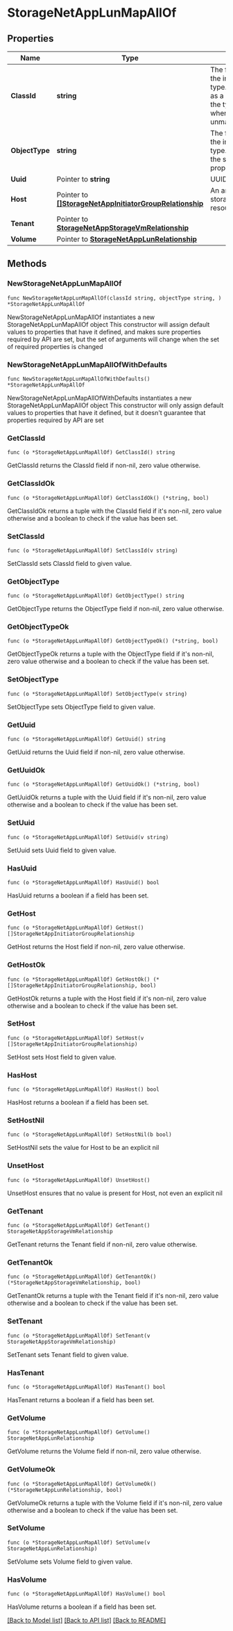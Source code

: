 # StorageNetAppLunMapAllOf

## Properties

Name | Type | Description | Notes
------------ | ------------- | ------------- | -------------
**ClassId** | **string** | The fully-qualified name of the instantiated, concrete type. This property is used as a discriminator to identify the type of the payload when marshaling and unmarshaling data. | [default to "storage.NetAppLunMap"]
**ObjectType** | **string** | The fully-qualified name of the instantiated, concrete type. The value should be the same as the &#39;ClassId&#39; property. | [default to "storage.NetAppLunMap"]
**Uuid** | Pointer to **string** | UUID of the LUN. | [optional] [readonly] 
**Host** | Pointer to [**[]StorageNetAppInitiatorGroupRelationship**](StorageNetAppInitiatorGroupRelationship.md) | An array of relationships to storageNetAppInitiatorGroup resources. | [optional] [readonly] 
**Tenant** | Pointer to [**StorageNetAppStorageVmRelationship**](storage.NetAppStorageVm.Relationship.md) |  | [optional] 
**Volume** | Pointer to [**StorageNetAppLunRelationship**](storage.NetAppLun.Relationship.md) |  | [optional] 

## Methods

### NewStorageNetAppLunMapAllOf

`func NewStorageNetAppLunMapAllOf(classId string, objectType string, ) *StorageNetAppLunMapAllOf`

NewStorageNetAppLunMapAllOf instantiates a new StorageNetAppLunMapAllOf object
This constructor will assign default values to properties that have it defined,
and makes sure properties required by API are set, but the set of arguments
will change when the set of required properties is changed

### NewStorageNetAppLunMapAllOfWithDefaults

`func NewStorageNetAppLunMapAllOfWithDefaults() *StorageNetAppLunMapAllOf`

NewStorageNetAppLunMapAllOfWithDefaults instantiates a new StorageNetAppLunMapAllOf object
This constructor will only assign default values to properties that have it defined,
but it doesn't guarantee that properties required by API are set

### GetClassId

`func (o *StorageNetAppLunMapAllOf) GetClassId() string`

GetClassId returns the ClassId field if non-nil, zero value otherwise.

### GetClassIdOk

`func (o *StorageNetAppLunMapAllOf) GetClassIdOk() (*string, bool)`

GetClassIdOk returns a tuple with the ClassId field if it's non-nil, zero value otherwise
and a boolean to check if the value has been set.

### SetClassId

`func (o *StorageNetAppLunMapAllOf) SetClassId(v string)`

SetClassId sets ClassId field to given value.


### GetObjectType

`func (o *StorageNetAppLunMapAllOf) GetObjectType() string`

GetObjectType returns the ObjectType field if non-nil, zero value otherwise.

### GetObjectTypeOk

`func (o *StorageNetAppLunMapAllOf) GetObjectTypeOk() (*string, bool)`

GetObjectTypeOk returns a tuple with the ObjectType field if it's non-nil, zero value otherwise
and a boolean to check if the value has been set.

### SetObjectType

`func (o *StorageNetAppLunMapAllOf) SetObjectType(v string)`

SetObjectType sets ObjectType field to given value.


### GetUuid

`func (o *StorageNetAppLunMapAllOf) GetUuid() string`

GetUuid returns the Uuid field if non-nil, zero value otherwise.

### GetUuidOk

`func (o *StorageNetAppLunMapAllOf) GetUuidOk() (*string, bool)`

GetUuidOk returns a tuple with the Uuid field if it's non-nil, zero value otherwise
and a boolean to check if the value has been set.

### SetUuid

`func (o *StorageNetAppLunMapAllOf) SetUuid(v string)`

SetUuid sets Uuid field to given value.

### HasUuid

`func (o *StorageNetAppLunMapAllOf) HasUuid() bool`

HasUuid returns a boolean if a field has been set.

### GetHost

`func (o *StorageNetAppLunMapAllOf) GetHost() []StorageNetAppInitiatorGroupRelationship`

GetHost returns the Host field if non-nil, zero value otherwise.

### GetHostOk

`func (o *StorageNetAppLunMapAllOf) GetHostOk() (*[]StorageNetAppInitiatorGroupRelationship, bool)`

GetHostOk returns a tuple with the Host field if it's non-nil, zero value otherwise
and a boolean to check if the value has been set.

### SetHost

`func (o *StorageNetAppLunMapAllOf) SetHost(v []StorageNetAppInitiatorGroupRelationship)`

SetHost sets Host field to given value.

### HasHost

`func (o *StorageNetAppLunMapAllOf) HasHost() bool`

HasHost returns a boolean if a field has been set.

### SetHostNil

`func (o *StorageNetAppLunMapAllOf) SetHostNil(b bool)`

 SetHostNil sets the value for Host to be an explicit nil

### UnsetHost
`func (o *StorageNetAppLunMapAllOf) UnsetHost()`

UnsetHost ensures that no value is present for Host, not even an explicit nil
### GetTenant

`func (o *StorageNetAppLunMapAllOf) GetTenant() StorageNetAppStorageVmRelationship`

GetTenant returns the Tenant field if non-nil, zero value otherwise.

### GetTenantOk

`func (o *StorageNetAppLunMapAllOf) GetTenantOk() (*StorageNetAppStorageVmRelationship, bool)`

GetTenantOk returns a tuple with the Tenant field if it's non-nil, zero value otherwise
and a boolean to check if the value has been set.

### SetTenant

`func (o *StorageNetAppLunMapAllOf) SetTenant(v StorageNetAppStorageVmRelationship)`

SetTenant sets Tenant field to given value.

### HasTenant

`func (o *StorageNetAppLunMapAllOf) HasTenant() bool`

HasTenant returns a boolean if a field has been set.

### GetVolume

`func (o *StorageNetAppLunMapAllOf) GetVolume() StorageNetAppLunRelationship`

GetVolume returns the Volume field if non-nil, zero value otherwise.

### GetVolumeOk

`func (o *StorageNetAppLunMapAllOf) GetVolumeOk() (*StorageNetAppLunRelationship, bool)`

GetVolumeOk returns a tuple with the Volume field if it's non-nil, zero value otherwise
and a boolean to check if the value has been set.

### SetVolume

`func (o *StorageNetAppLunMapAllOf) SetVolume(v StorageNetAppLunRelationship)`

SetVolume sets Volume field to given value.

### HasVolume

`func (o *StorageNetAppLunMapAllOf) HasVolume() bool`

HasVolume returns a boolean if a field has been set.


[[Back to Model list]](../README.md#documentation-for-models) [[Back to API list]](../README.md#documentation-for-api-endpoints) [[Back to README]](../README.md)


